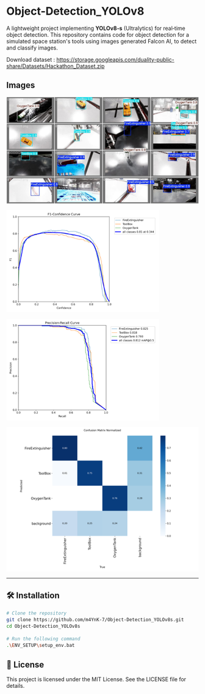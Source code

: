 # Object-Detection_YOLOv8
A lightweight project implementing **YOLOv8‑s** (Ultralytics) for real‑time object detection. This repository contains code for object detection for a simulated space station's tools using images generated Falcon AI, to detect and classify images. 

Download dataset : https://storage.googleapis.com/duality-public-share/Datasets/Hackathon_Dataset.zip

## Images
![Test results](https://github.com/m4YnK-7/Object-Detection_YOLOv8s/blob/main/runs/detect/val_best/val_batch2_pred.jpg)

  <span><img src="https://github.com/m4YnK-7/Object-Detection_YOLOv8s/blob/main/runs/detect/val_best/F1_curve.png" alt="Test F1 score" width="400"/></span>
  <span><p>   </p></span>
  <span><img src="https://github.com/m4YnK-7/Object-Detection_YOLOv8s/blob/main/runs/detect/val_best/PR_curve.png" alt="Test PR score" width="400"/></span>


![Test Confusion Matrix](https://github.com/m4YnK-7/Object-Detection_YOLOv8s/blob/main/runs/detect/val_best/confusion_matrix_normalized.png)

---

## 🛠️ Installation
```bash
# Clone the repository
git clone https://github.com/m4YnK-7/Object-Detection_YOLOv8s.git
cd Object-Detection_YOLOv8s

# Run the following command
.\ENV_SETUP\setup_env.bat
```

## 📄 License
This project is licensed under the MIT License. See the LICENSE file for details.
